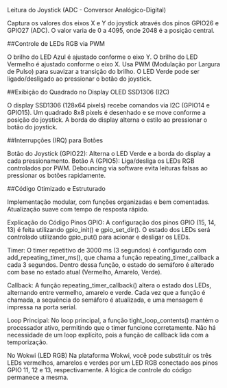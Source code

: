 Leitura do Joystick (ADC - Conversor Analógico-Digital)

Captura os valores dos eixos X e Y do joystick através dos pinos GPIO26 e GPIO27 (ADC).
O valor varia de 0 a 4095, onde 2048 é a posição central.

##Controle de LEDs RGB via PWM

O brilho do LED Azul é ajustado conforme o eixo Y.
O brilho do LED Vermelho é ajustado conforme o eixo X.
Usa PWM (Modulação por Largura de Pulso) para suavizar a transição do brilho.
O LED Verde pode ser ligado/desligado ao pressionar o botão do joystick.

##Exibição do Quadrado no Display OLED SSD1306 (I2C)

O display SSD1306 (128x64 pixels) recebe comandos via I2C (GPIO14 e GPIO15).
Um quadrado 8x8 pixels é desenhado e se move conforme a posição do joystick.
A borda do display alterna o estilo ao pressionar o botão do joystick.

##Interrupções (IRQ) para Botões

Botão do Joystick (GPIO22): Alterna o LED Verde e a borda do display a cada pressionamento.
Botão A (GPIO5): Liga/desliga os LEDs RGB controlados por PWM.
Debouncing via software evita leituras falsas ao pressionar os botões rapidamente.

##Código Otimizado e Estruturado

Implementação modular, com funções organizadas e bem comentadas.
Atualização suave com tempo de resposta rápido.


Explicação do Código
Pinos GPIO: A configuração dos pinos GPIO (15, 14, 13) é feita utilizando gpio_init() e gpio_set_dir(). 
O estado dos LEDs será controlado utilizando gpio_put() para acionar e desligar os LEDs.

Timer: O timer repetitivo de 3000 ms (3 segundos) é configurado com add_repeating_timer_ms(), que chama a função repeating_timer_callback a cada 3 segundos.
Dentro dessa função, o estado do semáforo é alterado com base no estado atual (Vermelho, Amarelo, Verde).

Callback: A função repeating_timer_callback() altera o estado dos LEDs, alternando entre vermelho, amarelo e verde. 
Cada vez que a função é chamada, a sequência do semáforo é atualizada, e uma mensagem é impressa na porta serial.

Loop Principal: No loop principal, a função tight_loop_contents() mantém o processador ativo, permitindo que o timer funcione corretamente. 
Não há necessidade de um loop explícito, pois a função de callback lida com a temporização.


No Wokwi (LED RGB)
Na plataforma Wokwi, você pode substituir os três LEDs vermelhos, amarelos e verdes por um LED RGB conectado aos pinos GPIO 11, 12 e 13, 
respectivamente. A lógica de controle do código permanece a mesma.

